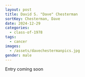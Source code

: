 ```yaml
---
layout: post
title: David S. "Dave" Chesterman
sortKey: Chesterman, Dave
date: 2024-12-29
categories:
  - class-of-1978
tags:
  - cancer
images:
  - /assets/davechestermanpics.jpg
gender: male
---
```

E﻿ntry coming soon